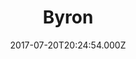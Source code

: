 ---
date: 2017-07-20T20:24:54.000Z
title: Byron
latitude: 52.05676
longitude: 1.1539195
category: checkin
---